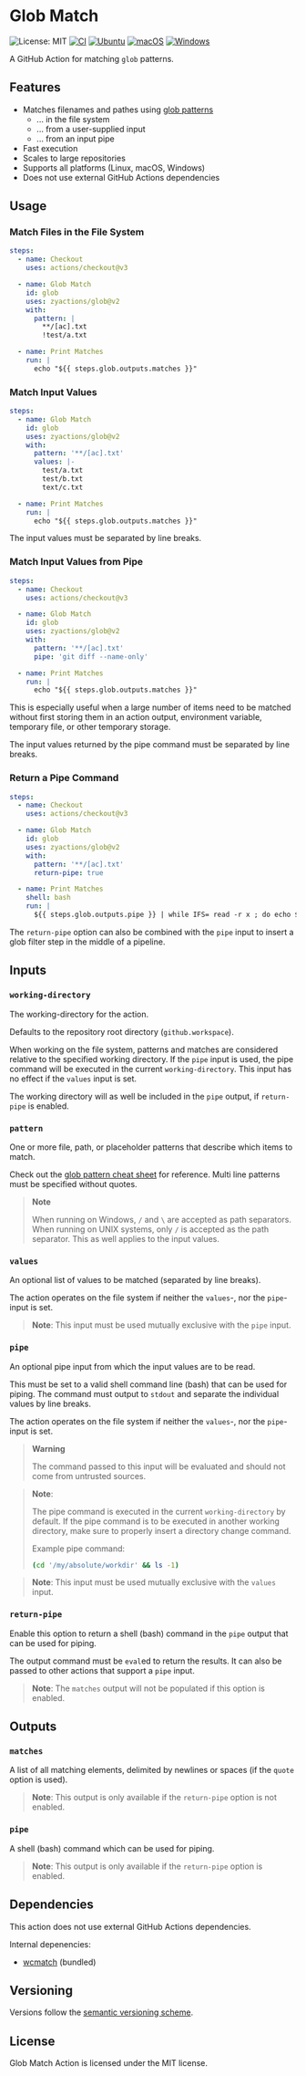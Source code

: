 # Glob Match

![License: MIT][shield-license-mit]
[![CI][shield-ci]][workflow-ci]
[![Ubuntu][shield-platform-ubuntu]][job-runs-on]
[![macOS][shield-platform-macos]][job-runs-on]
[![Windows][shield-platform-windows]][job-runs-on]

A GitHub Action for matching `glob` patterns.

## Features

- Matches filenames and pathes using [glob patterns][glob-cheat-sheet]
  - ... in the file system
  - ... from a user-supplied input
  - ... from an input pipe
- Fast execution
- Scales to large repositories
- Supports all platforms (Linux, macOS, Windows)
- Does not use external GitHub Actions dependencies

## Usage

### Match Files in the File System

```yaml
steps:
  - name: Checkout
    uses: actions/checkout@v3

  - name: Glob Match
    id: glob
    uses: zyactions/glob@v2
    with:
      pattern: |
        **/[ac].txt
        !test/a.txt

  - name: Print Matches
    run: |
      echo "${{ steps.glob.outputs.matches }}"
```

### Match Input Values

```yaml
steps:
  - name: Glob Match
    id: glob
    uses: zyactions/glob@v2
    with:
      pattern: '**/[ac].txt'
      values: |-
        test/a.txt
        test/b.txt
        text/c.txt

  - name: Print Matches
    run: |
      echo "${{ steps.glob.outputs.matches }}"
```

The input values must be separated by line breaks.

### Match Input Values from Pipe

```yaml
steps:
  - name: Checkout
    uses: actions/checkout@v3

  - name: Glob Match
    id: glob
    uses: zyactions/glob@v2
    with:
      pattern: '**/[ac].txt'
      pipe: 'git diff --name-only'

  - name: Print Matches
    run: |
      echo "${{ steps.glob.outputs.matches }}"
```

This is especially useful when a large number of items need to be matched without first storing them in an action output, environment variable, temporary file, or other temporary storage.

The input values returned by the pipe command must be separated by line breaks.

### Return a Pipe Command

```yaml
steps:
  - name: Checkout
    uses: actions/checkout@v3

  - name: Glob Match
    id: glob
    uses: zyactions/glob@v2
    with:
      pattern: '**/[ac].txt'
      return-pipe: true

  - name: Print Matches
    shell: bash
    run: |
      ${{ steps.glob.outputs.pipe }} | while IFS= read -r x ; do echo $x ; done
```

The `return-pipe` option can also be combined with the `pipe` input to insert a glob filter step in the middle of a pipeline.

## Inputs

### `working-directory`

The working-directory for the action.

Defaults to the repository root directory (`github.workspace`).

When working on the file system, patterns and matches are considered relative to the specified working directory. If the `pipe` input is used, the pipe command will be executed in the current `working-directory`. This input has no effect if the `values` input is set.

The working directory will as well be included in the `pipe` output, if `return-pipe` is enabled.

### `pattern`

One or more file, path, or placeholder patterns that describe which items to match.

Check out the [glob pattern cheat sheet][glob-cheat-sheet] for reference. Multi line patterns must be specified without quotes.

> **Note**
>
> When running on Windows, `/` and `\` are accepted as path separators. When running on UNIX systems, only `/` is accepted as the path separator. This as well applies to the input values.

### `values`

An optional list of values to be matched (separated by line breaks).

The action operates on the file system if neither the `values`-, nor the `pipe`-input is set.

> **Note**: This input must be used mutually exclusive with the `pipe` input.

### `pipe`

An optional pipe input from which the input values are to be read.

This must be set to a valid shell command line (bash) that can be used for piping. The command must output to `stdout` and separate the individual values by line breaks.

The action operates on the file system if neither the `values`-, nor the `pipe`-input is set.

> **Warning**
>
> The command passed to this input will be evaluated and should not come from untrusted sources.

> **Note**:
>
> The pipe command is executed in the current `working-directory` by default. If the pipe command is to be executed in another working directory, make sure to properly insert a directory change command.
>
> Example pipe command:
> ```bash
> (cd '/my/absolute/workdir' && ls -1)
> ```

> **Note**: This input must be used mutually exclusive with the `values` input.

### `return-pipe`

Enable this option to return a shell (bash) command in the `pipe` output that can be used for piping.

The output command must be `eval`ed to return the results. It can also be passed to other actions that support a `pipe` input.

> **Note**: The `matches` output will not be populated if this option is enabled.

## Outputs

### `matches`

A list of all matching elements, delimited by newlines or spaces (if the `quote` option is used).

> **Note**: This output is only available if the `return-pipe` option is not enabled.

### `pipe`

A shell (bash) command which can be used for piping.
      
> **Note**: This output is only available if the `return-pipe` option is enabled.

## Dependencies

This action does not use external GitHub Actions dependencies.

Internal depenencies:

- [wcmatch][wcmatch] (bundled)

## Versioning

Versions follow the [semantic versioning scheme][semver].

## License

Glob Match Action is licensed under the MIT license.

[glob-cheat-sheet]: https://docs.github.com/en/actions/using-workflows/workflow-syntax-for-github-actions#filter-pattern-cheat-sheet
[job-runs-on]: https://docs.github.com/en/actions/reference/workflow-syntax-for-github-actions#jobsjob_idruns-on
[semver]: https://semver.org
[shield-license-mit]: https://img.shields.io/badge/License-MIT-blue.svg
[shield-ci]: https://github.com/zyactions/glob/actions/workflows/ci.yml/badge.svg
[shield-platform-ubuntu]: https://img.shields.io/badge/Ubuntu-E95420?logo=ubuntu\&logoColor=white
[shield-platform-macos]: https://img.shields.io/badge/macOS-53C633?logo=apple\&logoColor=white
[shield-platform-windows]: https://img.shields.io/badge/Windows-0078D6?logo=windows\&logoColor=white
[wcmatch]: https://github.com/facelessuser/wcmatch
[workflow-ci]: https://github.com/zyactions/glob/actions/workflows/ci.yml

